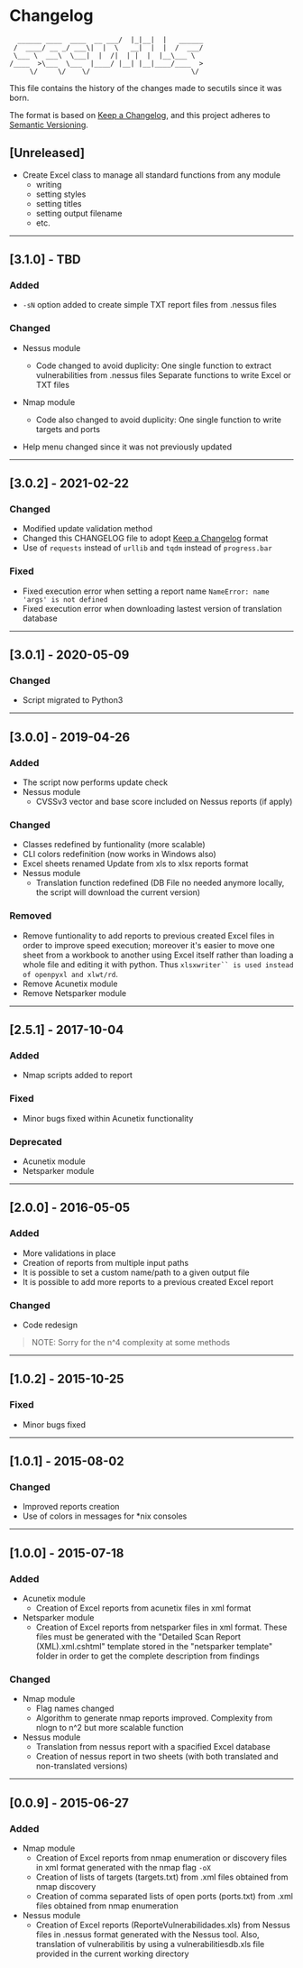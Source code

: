# Changelog

```                             __  .__.__          
  ______ ____  ____  __ ___/  |_|__|  |   ______
 /  ____/ __ _/ ___\|  |  \   __|  |  |  /  ___/
 \___ \  ___\  \___|  |  /|  | |  |  |__\___ \ 
/____  >\___  \___  |____/ |__| |__|____/____  >
     \/     \/    \/                         \/ 
```
This file contains the history of the changes made to secutils since it was born.

The format is based on [Keep a Changelog](https://keepachangelog.com/en/1.0.0/), and this project adheres to [Semantic Versioning](https://semver.org/spec/v2.0.0.html).

## [Unreleased]
- Create Excel class to manage all standard functions from any module 
	- writing
	- setting styles
	- setting titles
	- setting output filename
	- etc.

---
## [3.1.0] - TBD
### Added
- `-sN` option added to create simple TXT report files from .nessus files

### Changed
- Nessus module
	- Code changed to avoid duplicity:
	One single function to extract vulnerabilities from .nessus files 
	Separate functions to write Excel or TXT files

- Nmap module
	- Code also changed to avoid duplicity:
	One single function to write targets and ports

- Help menu changed since it was not previously updated

---
## [3.0.2] - 2021-02-22
### Changed
- Modified update validation method
- Changed this CHANGELOG file to adopt [Keep a Changelog](https://keepachangelog.com/en/1.0.0/) format
- Use of `requests` instead of `urllib` and `tqdm` instead of `progress.bar`

### Fixed
- Fixed execution error when setting a report name `NameError: name 'args' is not defined`
- Fixed execution error when downloading lastest version of translation database

---
## [3.0.1] - 2020-05-09
### Changed
- Script migrated to Python3 

---
## [3.0.0] - 2019-04-26
### Added
- The script now performs update check  
- Nessus module
	- CVSSv3 vector and base score included on Nessus reports (if apply)

### Changed
- Classes redefined by funtionality (more scalable)
- CLI colors redefinition (now works in Windows also)
- Excel sheets renamed
Update from xls to xlsx reports format
- Nessus module
	- Translation function redefined (DB File no needed anymore locally, the script will download the current version)  

### Removed
- Remove funtionality to add reports to previous created Excel files in order to improve speed execution; moreover it's easier to move one sheet from a workbook to another using Excel itself rather than loading a whole file and editing it with python. Thus `xlsxwriter`` is used instead of openpyxl and xlwt/rd`.
- Remove Acunetix module
- Remove Netsparker module

---
## [2.5.1] - 2017-10-04
### Added
- Nmap scripts added to report  

### Fixed
- Minor bugs fixed within Acunetix functionality  

### Deprecated
- Acunetix module
- Netsparker module

---
## [2.0.0] - 2016-05-05
### Added
- More validations in place  
- Creation of reports from multiple input paths  
- It is possible to set a custom name/path to a given output file  
- It is possible to add more reports to a previous created Excel report 

### Changed
- Code redesign  
 
> NOTE: Sorry for the n^4 complexity at some methods

---
## [1.0.2] - 2015-10-25
### Fixed
- Minor bugs fixed

---
## [1.0.1] - 2015-08-02
### Changed
- Improved reports creation  
- Use of colors in messages for \*nix consoles  

---
## [1.0.0] - 2015-07-18
### Added
- Acunetix module
	- Creation of Excel reports from acunetix files in xml format  
- Netsparker module
	- Creation of Excel reports from netsparker files in xml format. These files must be generated with the "Detailed Scan Report (XML).xml.cshtml" template stored in the "netsparker template" folder in order to get the complete description from findings 

### Changed
- Nmap module
	- Flag names changed 
	- Algorithm to generate nmap reports improved. Complexity from nlogn to n^2 but more scalable function  
- Nessus module
	- Translation from nessus report with a spacified Excel database  
	- Creation of nessus report in two sheets (with both translated and non-translated versions) 
 
---
## [0.0.9] - 2015-06-27
### Added
- Nmap module
	- Creation of Excel reports from nmap enumeration or discovery files in xml format generated with the nmap flag `-oX`
	- Creation of lists of targets (targets.txt) from .xml files obtained from nmap discovery  
	- Creation of comma separated lists of open ports (ports.txt) from .xml files obtained from nmap enumeration  
- Nessus module
	- Creation of Excel reports (ReporteVulnerabilidades.xls) from Nessus files in .nessus format generated with the Nessus tool. Also, translation of vulnerabilitis by using a vulnerabilitiesdb.xls file provided in the current working directory  
